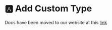 # 🅰️ Add Custom Type

Docs have been moved to our website at this [link](https://tomatophp.com/en/open-source/filament-media-manager)
